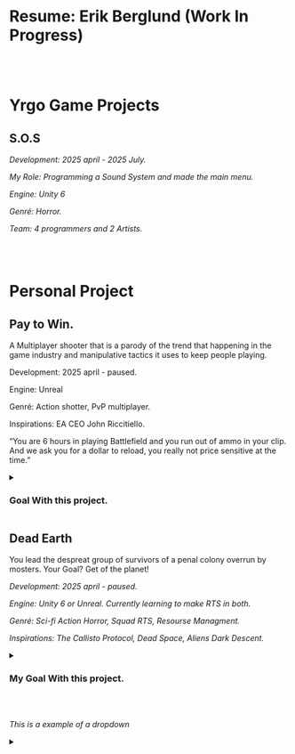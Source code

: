 <h1>Resume: Erik Berglund (Work In Progress)</h1>
<br>
<br>
<h1> Yrgo Game Projects </h1>
  <h2> S.O.S </h2>
    <p> <em> Development: 2025 april - 2025 July. </em> </p>
    <p> <em> My Role: Programming a Sound System and made the main menu. </em> </p>
    <p> <em> Engine: Unity 6 </em> </p>
    <p> <em> Genré: Horror. </em> </p>
    <p> <em> Team: 4 programmers and 2 Artists. </em> </p>
<br>
<br>

<h1> Personal Project </h1>

<h2> Pay to Win. </h2>
    <p> A Multiplayer shooter that is a parody of the trend that happening in the game industry and manipulative tactics it uses to keep people playing. </p>
    <p> Development: 2025 april - paused. </p>
    <p> Engine: Unreal </p>
    <p> Genré: Action shotter, PvP multiplayer. </p>
    <p> Inspirations: EA CEO John Riccitiello. </p>
    <p> “You are 6 hours in playing Battlefield and you run out of ammo in your clip. And we ask you for a dollar to reload, you really not price sensitive at the time.”
    
  <details>
    <summary> <h3> Goal With this project. </h3> </summary>
    <p> <em> - Gain a deaper understanding of how Unreals multiplayer system works. </em> </p>
    <p> <em> - Deepen my understanding of C++ and make as much of the project in C++ as possible. </em> </p>
    <br>
  </details>

<h2> Dead Earth </h2>
    <p> You lead the despreat group of survivors of a penal colony overrun by mosters. Your Goal? Get of the planet! </p>
    <p> <em> Development: 2025 april - paused. </em> </p>
    <p> <em> Engine: Unity 6 or Unreal. Currently learning to make RTS in both. </em> </p>
    <p> <em> Genré: Sci-fi Action Horror, Squad RTS, Resourse Managment. </em> </p>
    <p> <em> Inspirations: The Callisto Protocol, Dead Space, Aliens Dark Descent. </em> </p>
    
  <details>
    <summary> <h3> My Goal With this project. </h3> </summary>
        <p> <em> - Gain a deaper understanding of how AI works and learn how to make it with diffrent systems. </em> </p>
        <p> <em> - Examples: Simple States, Behavior, Behavior trees, GOAP. </em> </p>
        <p> <em> - Make a System/Factory that lets me quickly pieces together rooms. </em> </p>
        <p> <em> - Deepen my understanding of how Music, Sound and Ambience can be used to effect the feeling of a game. </em> </p>
        <p> <em> - Make my own 3d assets for Environment, Characters, Items, Animations. </em> </p>
    <br>
  </details>
    
<br>
<br>
<p> <em> This is a example of a dropdown  </em> </p>

<details>
<summary></summary>
  <pre>


  Test


  <br></pre>
</details>

<body>
<body/>


